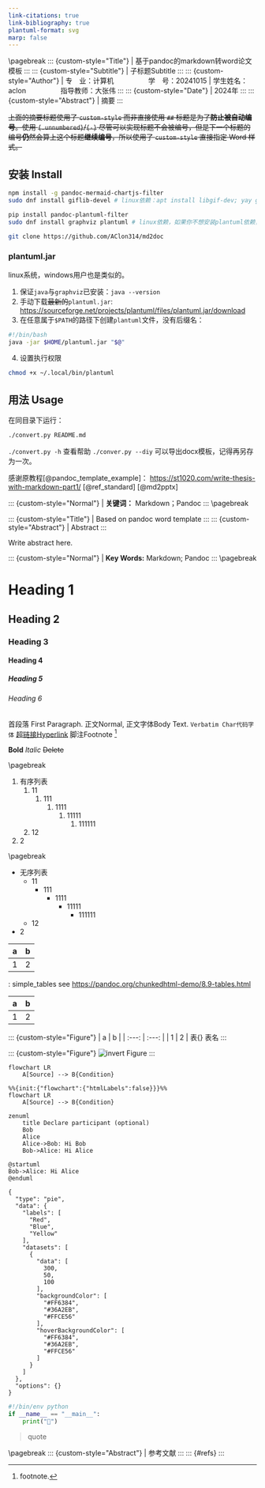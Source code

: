 ```yaml
---
link-citations: true
link-bibliography: true
plantuml-format: svg
marp: false
---
```

\pagebreak
::: {custom-style="Title"}
| 基于pandoc的markdown转word论文模板
:::
::: {custom-style="Subtitle"}
| 子标题Subtitle
:::
::: {custom-style="Author"}
| 专　业：计算机&emsp;&emsp;&emsp;&emsp;&emsp;学　号：20241015
| 学生姓名：aclon&emsp;&emsp;&emsp;&emsp;&emsp;指导教师：大张伟
:::
::: {custom-style="Date"}
| 2024年
:::
::: {custom-style="Abstract"}
| 摘要
:::

~~上面的摘要标题使用了 `custom-style` 而非直接使用 `##` 标题是为了**防止被自动编号**。使用 `{.unnumbered}`/`{-}` 尽管可以实现标题不会被编号，但是下一个标题的编号**仍**然会算上这个标题**继续编号**，所以使用了 `custom-style` 直接指定 Word 样式。~~

## 安装 Install
```sh
npm install -g pandoc-mermaid-chartjs-filter
sudo dnf install giflib-devel # linux依赖：apt install libgif-dev; yay giflib

pip install pandoc-plantuml-filter
sudo dnf install graphviz plantuml # linux依赖，如果你不想安装plantuml依赖，你可以手动下载.jar包，详见下方

git clone https://github.com/AClon314/md2doc
```

### plantuml.jar
linux系统，windows用户也是类似的。

1. 保证`java`与`graphviz`已安装：`java --version`
2. 手动下载~~最新的~~`plantuml.jar`: https://sourceforge.net/projects/plantuml/files/plantuml.jar/download
3. 在任意属于`$PATH`的路径下创建`plantuml`文件，没有后缀名：
```sh
#!/bin/bash
java -jar $HOME/plantuml.jar "$@"
```
4. 设置执行权限
```sh
chmod +x ~/.local/bin/plantuml
```

## 用法 Usage
在同目录下运行：
```sh
./convert.py README.md
```
`./convert.py -h` 查看帮助
`./conver.py --diy` 可以导出docx模板，记得再另存为一次。

感谢原教程[@pandoc_template_example]： https://st1020.com/write-thesis-with-markdown-part1/
[@ref_standard]
[@md2pptx]

::: {custom-style="Normal"}
| **关键词：** Markdown；Pandoc
:::
\pagebreak

::: {custom-style="Title"}
| Based on pandoc word template
:::
::: {custom-style="Abstract"}
| Abstract
:::

Write abstract here.

::: {custom-style="Normal"}
| **Key Words:** Markdown; Pandoc
:::
\pagebreak

# Heading 1
## Heading 2
### Heading 3
#### Heading 4
##### Heading 5
###### Heading 6
首段落 First Paragraph.
正文Normal, 正文字体Body Text. `Verbatim Char代码字体` [超链接Hyperlink](https://github.com/AClon314 "mouse-over-hint") 脚注Footnote [^1]

[^1]: footnote.

**Bold** _Italic_ ~~Delete~~

\pagebreak

1. 有序列表
    1. 11
        1. 111
            1. 1111
                1. 11111
                    1. 111111
    1. 12
1. 2

\pagebreak
- 无序列表
  - 11
    - 111
      - 1111
        - 11111
          - 111111
  - 12
- 2

|   a   |   b   |
| :---: | :---: |
|   1   |   2   |
: simple_tables see https://pandoc.org/chunkedhtml-demo/8.9-tables.html

<!-- description -->
|   a   |   b   |
| :---: | :---: |
|   1   |   2   |

::: {custom-style="Figure"}
|   a   |   b   |
| :---: | :---: |
|   1   |   2   |
表{} 表名
:::

::: {custom-style="Figure"}
![invert](https://api.star-history.com/svg?repos=AClon314/md2doc&type=Date)
Figure
:::

<!-- description -->
```mermaid
flowchart LR
    A[Source] --> B{Condition}
```

```{.mermaid format=svg}
%%{init:{"flowchart":{"htmlLabels":false}}}%%
flowchart LR
    A[Source] --> B{Condition}
```

```mermaid
zenuml
    title Declare participant (optional)
    Bob
    Alice
    Alice->Bob: Hi Bob
    Bob->Alice: Hi Alice
```

```plantuml
@startuml
Bob->Alice: Hi Alice
@enduml
```

```chartjs
{
  "type": "pie",
  "data": {
    "labels": [
      "Red",
      "Blue",
      "Yellow"
    ],
    "datasets": [
      {
        "data": [
          300,
          50,
          100
        ],
        "backgroundColor": [
          "#FF6384",
          "#36A2EB",
          "#FFCE56"
        ],
        "hoverBackgroundColor": [
          "#FF6384",
          "#36A2EB",
          "#FFCE56"
        ]
      }
    ]
  },
  "options": {}
}
```

```python
#!/bin/env python
if __name__ == "__main__":
    print("👻")
```

<!-- quote -->
> quote


\pagebreak
::: {custom-style="Abstract"}
| 参考文献
:::
::: {#refs}
:::
